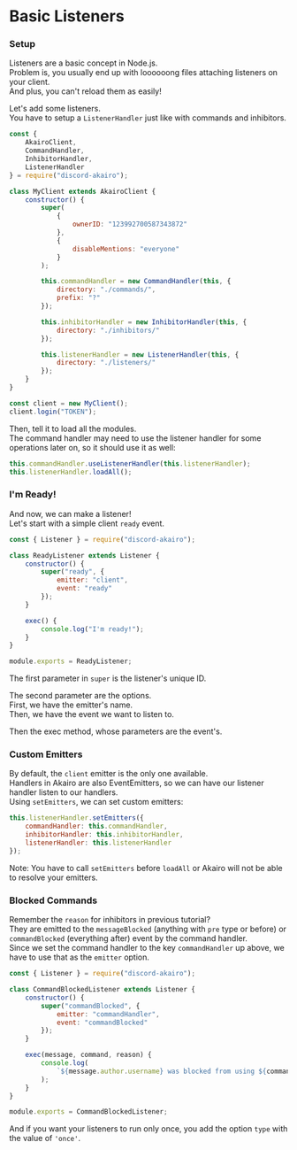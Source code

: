 # Basic Listeners

### Setup

Listeners are a basic concept in Node.js.  
Problem is, you usually end up with loooooong files attaching listeners on your client.  
And plus, you can't reload them as easily!

Let's add some listeners.  
You have to setup a `ListenerHandler` just like with commands and inhibitors.

```js
const {
	AkairoClient,
	CommandHandler,
	InhibitorHandler,
	ListenerHandler
} = require("discord-akairo");

class MyClient extends AkairoClient {
	constructor() {
		super(
			{
				ownerID: "123992700587343872"
			},
			{
				disableMentions: "everyone"
			}
		);

		this.commandHandler = new CommandHandler(this, {
			directory: "./commands/",
			prefix: "?"
		});

		this.inhibitorHandler = new InhibitorHandler(this, {
			directory: "./inhibitors/"
		});

		this.listenerHandler = new ListenerHandler(this, {
			directory: "./listeners/"
		});
	}
}

const client = new MyClient();
client.login("TOKEN");
```

Then, tell it to load all the modules.  
The command handler may need to use the listener handler for some operations later on, so it should use it as well:

```js
this.commandHandler.useListenerHandler(this.listenerHandler);
this.listenerHandler.loadAll();
```

### I'm Ready!

And now, we can make a listener!  
Let's start with a simple client `ready` event.

```js
const { Listener } = require("discord-akairo");

class ReadyListener extends Listener {
	constructor() {
		super("ready", {
			emitter: "client",
			event: "ready"
		});
	}

	exec() {
		console.log("I'm ready!");
	}
}

module.exports = ReadyListener;
```

The first parameter in `super` is the listener's unique ID.

The second parameter are the options.  
First, we have the emitter's name.  
Then, we have the event we want to listen to.

Then the exec method, whose parameters are the event's.

### Custom Emitters

By default, the `client` emitter is the only one available.  
Handlers in Akairo are also EventEmitters, so we can have our listener handler listen to our handlers.  
Using `setEmitters`, we can set custom emitters:

```js
this.listenerHandler.setEmitters({
	commandHandler: this.commandHandler,
	inhibitorHandler: this.inhibitorHandler,
	listenerHandler: this.listenerHandler
});
```

Note: You have to call `setEmitters` before `loadAll` or Akairo will not be able to resolve your emitters.

### Blocked Commands

Remember the `reason` for inhibitors in previous tutorial?  
They are emitted to the `messageBlocked` (anything with `pre` type or before) or `commandBlocked` (everything after) event by the command handler.  
Since we set the command handler to the key `commandHandler` up above, we have to use that as the `emitter` option.

```js
const { Listener } = require("discord-akairo");

class CommandBlockedListener extends Listener {
	constructor() {
		super("commandBlocked", {
			emitter: "commandHandler",
			event: "commandBlocked"
		});
	}

	exec(message, command, reason) {
		console.log(
			`${message.author.username} was blocked from using ${command.id} because of ${reason}!`
		);
	}
}

module.exports = CommandBlockedListener;
```

And if you want your listeners to run only once, you add the option `type` with the value of `'once'`.
